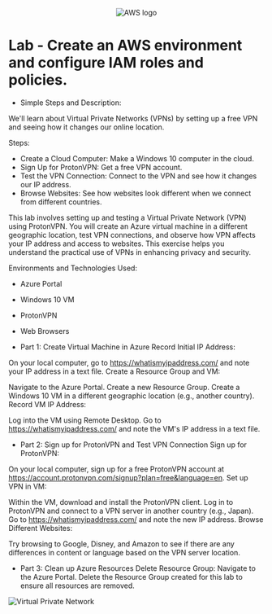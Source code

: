 <p align="center">
<img src="https://i.imgur.com/4hzgUaF.jpeg" alt="AWS logo"/>
</p>

<h1>Lab - Create an AWS environment and configure IAM roles and policies.
 </h1>

- Simple Steps and Description:
  
We'll learn about Virtual Private Networks (VPNs) by setting up a free VPN and seeing how it changes our online location.

Steps:

- Create a Cloud Computer: Make a Windows 10 computer in the cloud.
- Sign Up for ProtonVPN: Get a free VPN account.
- Test the VPN Connection: Connect to the VPN and see how it changes our IP address.
- Browse Websites: See how websites look different when we connect from different countries.
  
This lab involves setting up and testing a Virtual Private Network (VPN) using ProtonVPN. You will create an Azure virtual machine in a different geographic location, test VPN connections, and observe how VPN affects your IP address and access to websites. This exercise helps you understand the practical use of VPNs in enhancing privacy and security.

Environments and Technologies Used:
- Azure Portal
- Windows 10 VM
- ProtonVPN
- Web Browsers
  
- Part 1: Create Virtual Machine in Azure
Record Initial IP Address:

On your local computer, go to https://whatismyipaddress.com/ and note your IP address in a text file.
Create a Resource Group and VM:

Navigate to the Azure Portal.
Create a new Resource Group.
Create a Windows 10 VM in a different geographic location (e.g., another country).
Record VM IP Address:

Log into the VM using Remote Desktop.
Go to https://whatismyipaddress.com/ and note the VM's IP address in a text file.

- Part 2: Sign up for ProtonVPN and Test VPN Connection
Sign up for ProtonVPN:

On your local computer, sign up for a free ProtonVPN account at https://account.protonvpn.com/signup?plan=free&language=en.
Set up VPN in VM:

Within the VM, download and install the ProtonVPN client.
Log in to ProtonVPN and connect to a VPN server in another country (e.g., Japan).
Go to https://whatismyipaddress.com/ and note the new IP address.
Browse Different Websites:

Try browsing to Google, Disney, and Amazon to see if there are any differences in content or language based on the VPN server location.

- Part 3: Clean up Azure Resources
Delete Resource Group:
Navigate to the Azure Portal.
Delete the Resource Group created for this lab to ensure all resources are removed.

<img src="https://i.imgur.com/aAW5sbG.png" alt="Virtual Private Network"/>
